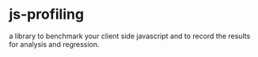 js-profiling
============

a library to benchmark your client side javascript and to record the results for analysis and regression.
